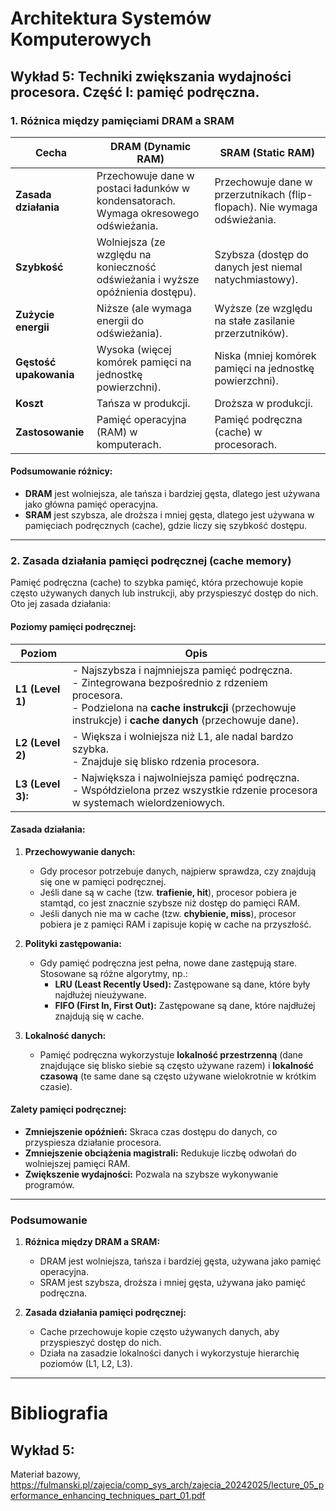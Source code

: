 # Architektura Systemów Komputerowych

## Wykład 5: Techniki zwiększania wydajności procesora. Część I: pamięć podręczna.

### **1. Różnica między pamięciami DRAM a SRAM**

| **Cecha**               | **DRAM (Dynamic RAM)**                                                                | **SRAM (Static RAM)**                                                                |
|-------------------------|---------------------------------------------------------------------------------------|--------------------------------------------------------------------------------------|
| **Zasada działania**    | Przechowuje dane w postaci ładunków w kondensatorach. Wymaga okresowego odświeżania.  | Przechowuje dane w przerzutnikach (flip-flopach). Nie wymaga odświeżania.            |
| **Szybkość**            | Wolniejsza (ze względu na konieczność odświeżania i wyższe opóźnienia dostępu).       | Szybsza (dostęp do danych jest niemal natychmiastowy).                               |
| **Zużycie energii**     | Niższe (ale wymaga energii do odświeżania).                                           | Wyższe (ze względu na stałe zasilanie przerzutników).                                |
| **Gęstość upakowania**  | Wysoka (więcej komórek pamięci na jednostkę powierzchni).                             | Niska (mniej komórek pamięci na jednostkę powierzchni).                              |
| **Koszt**               | Tańsza w produkcji.                                                                   | Droższa w produkcji.                                                                 |
| **Zastosowanie**        | Pamięć operacyjna (RAM) w komputerach.                                                | Pamięć podręczna (cache) w procesorach.                                              |

#### **Podsumowanie różnicy:**
- **DRAM** jest wolniejsza, ale tańsza i bardziej gęsta, dlatego jest używana jako główna pamięć operacyjna.
- **SRAM** jest szybsza, ale droższa i mniej gęsta, dlatego jest używana w pamięciach podręcznych (cache), gdzie liczy się szybkość dostępu.

---

### **2. Zasada działania pamięci podręcznej (cache memory)**

Pamięć podręczna (cache) to szybka pamięć, która przechowuje kopie często używanych danych lub instrukcji, aby przyspieszyć dostęp do nich. Oto jej zasada działania:

#### **Poziomy pamięci podręcznej:**
| **Poziom**        | **Opis**                                                                                                                            |
| ------------------|-------------------------------------------------------------------------------------------------------------------------------------|
| **L1 (Level 1)**  | - Najszybsza i najmniejsza pamięć podręczna.<br>- Zintegrowana bezpośrednio z rdzeniem procesora.<br>- Podzielona na **cache instrukcji** (przechowuje instrukcje) i **cache danych** (przechowuje dane). |
| **L2 (Level 2)**  | - Większa i wolniejsza niż L1, ale nadal bardzo szybka. <br> - Znajduje się blisko rdzenia procesora.                               |
| **L3 (Level 3):** | - Największa i najwolniejsza pamięć podręczna. <br> - Współdzielona przez wszystkie rdzenie procesora w systemach wielordzeniowych. |

#### **Zasada działania:**
1. **Przechowywanie danych:**
   - Gdy procesor potrzebuje danych, najpierw sprawdza, czy znajdują się one w pamięci podręcznej.
   - Jeśli dane są w cache (tzw. **trafienie, hit**), procesor pobiera je stamtąd, co jest znacznie szybsze niż dostęp do pamięci RAM.
   - Jeśli danych nie ma w cache (tzw. **chybienie, miss**), procesor pobiera je z pamięci RAM i zapisuje kopię w cache na przyszłość.

2. **Polityki zastępowania:**
   - Gdy pamięć podręczna jest pełna, nowe dane zastępują stare. Stosowane są różne algorytmy, np.:
     - **LRU (Least Recently Used):** Zastępowane są dane, które były najdłużej nieużywane.
     - **FIFO (First In, First Out):** Zastępowane są dane, które najdłużej znajdują się w cache.

3. **Lokalność danych:**
   - Pamięć podręczna wykorzystuje **lokalność przestrzenną** (dane znajdujące się blisko siebie są często używane razem) i **lokalność czasową** (te same dane są często używane wielokrotnie w krótkim czasie).

#### **Zalety pamięci podręcznej:**
- **Zmniejszenie opóźnień:** Skraca czas dostępu do danych, co przyspiesza działanie procesora.
- **Zmniejszenie obciążenia magistrali:** Redukuje liczbę odwołań do wolniejszej pamięci RAM.
- **Zwiększenie wydajności:** Pozwala na szybsze wykonywanie programów.

---

### **Podsumowanie**

1. **Różnica między DRAM a SRAM:**
   - DRAM jest wolniejsza, tańsza i bardziej gęsta, używana jako pamięć operacyjna.
   - SRAM jest szybsza, droższa i mniej gęsta, używana jako pamięć podręczna.

2. **Zasada działania pamięci podręcznej:**
   - Cache przechowuje kopie często używanych danych, aby przyspieszyć dostęp do nich.
   - Działa na zasadzie lokalności danych i wykorzystuje hierarchię poziomów (L1, L2, L3).

---

# Bibliografia

## Wykład 5:
Materiał bazowy, https://fulmanski.pl/zajecia/comp_sys_arch/zajecia_20242025/lecture_05_performance_enhancing_techniques_part_01.pdf